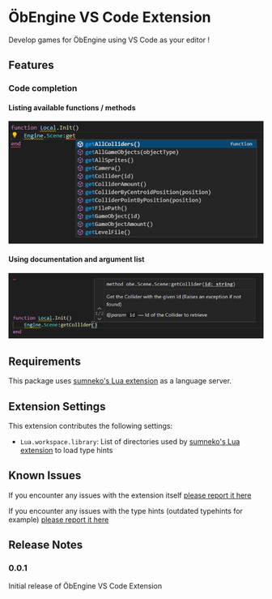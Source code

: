 # ÖbEngine VS Code Extension

Develop games for ÖbEngine using VS Code as your editor !

## Features

### Code completion

#### Listing available functions / methods
![Code completion 1](images/README/completion_1.png)

#### Using documentation and argument list
![Code completion 2](images/README/completion_2.png)

## Requirements

This package uses [sumneko's Lua extension](https://marketplace.visualstudio.com/items?itemName=sumneko.lua) as a language server.

## Extension Settings

This extension contributes the following settings:

* `Lua.workspace.library`: List of directories used by [sumneko's Lua extension](https://marketplace.visualstudio.com/items?itemName=sumneko.lua) to load type hints

## Known Issues

If you encounter any issues with the extension itself [please report it here](https://github.com/ObEngine/ObEngine-VSCode/issues)

If you encounter any issues with the type hints (outdated typehints for example) [please report it here](https://github.com/ObEngine/ObEngine/issues)

## Release Notes

### 0.0.1

Initial release of ÖbEngine VS Code Extension

